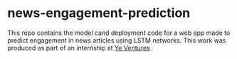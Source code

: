 # news-engagement-prediction
 This repo contains the model cand deployment code for a web app made to predict engagement in news articles using LSTM networks. This work was produced as part of an internship at [Ye Ventures](http://yeventures.com/).
